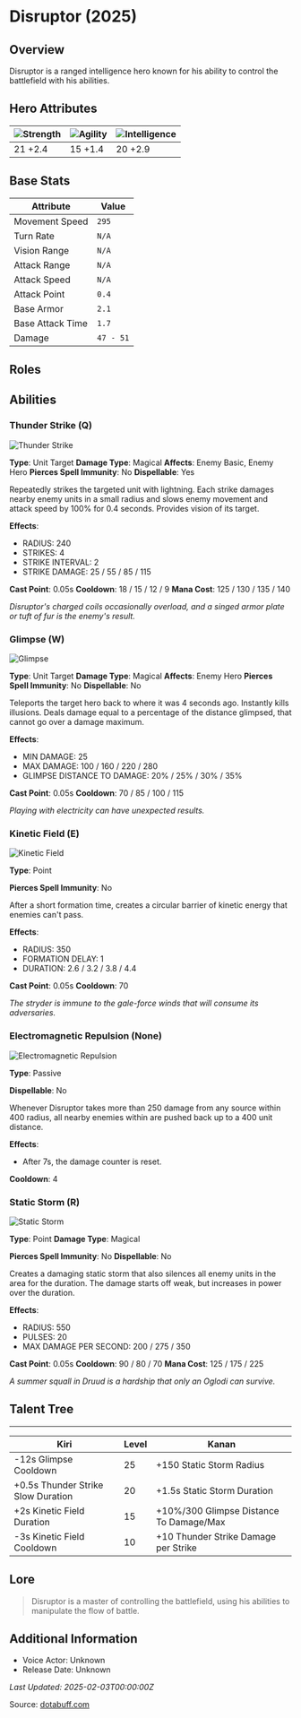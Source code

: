 # Disruptor (2025)

## Overview
Disruptor is a ranged intelligence hero known for his ability to control the battlefield with his abilities.

## Hero Attributes
| ![Strength](https://www.dotabuff.com/assets/hero_str-c4c83daf6344eee5758e6634a6535394cdcf03a9a8292076260cbe42b76d1b4c.png) | ![Agility](https://www.dotabuff.com/assets/hero_agi-f7c48b4a53d1a3f879d97d7afce7326b01d4a1a053fec8ea922ac6bbbe7947d7.png) | ![Intelligence](https://www.dotabuff.com/assets/hero_int-b590a71ef3df24fd995abacac069e7dbf3ee126cc67d6969bb3bea8034124232.png) |
|------------------------|------------------------|----------------------------|
| 21 +2.4             | 15 +1.4              | 20 +2.9            |

## Base Stats
| Attribute | Value |
|-----------|-------|
| Movement Speed | `295` |
| Turn Rate | `N/A` |
| Vision Range | `N/A` |
| Attack Range | `N/A` |
| Attack Speed | `N/A` |
| Attack Point | `0.4` |
| Base Armor | `2.1` |
| Base Attack Time | `1.7` |
| Damage | `47 - 51` |

## Roles


## Abilities
### Thunder Strike (Q)
![Thunder Strike](https://www.dotabuff.com/assets/skills/disruptor-thunder-strike-5458-bf17f246631cdeae604332ebeb64b1e1b4b3a9e8ef5147618253399652150fc4.jpg)

**Type**: Unit Target
**Damage Type**: Magical
**Affects**: Enemy Basic, Enemy Hero
**Pierces Spell Immunity**: No
**Dispellable**: Yes

Repeatedly strikes the targeted unit with lightning. Each strike damages nearby enemy units in a small radius and slows enemy movement and attack speed by 100% for 0.4 seconds. Provides vision of its target.

**Effects**:
- RADIUS: 240
- STRIKES: 4
- STRIKE INTERVAL: 2
- STRIKE DAMAGE: 25 / 55 / 85 / 115

**Cast Point**: 0.05s
**Cooldown**: 18 / 15 / 12 / 9
**Mana Cost**: 125 / 130 / 135 / 140

*Disruptor's charged coils occasionally overload, and a singed armor plate or tuft of fur is the enemy's result.*

### Glimpse (W)
![Glimpse](https://www.dotabuff.com/assets/skills/disruptor-glimpse-5459-481e0b80dc60ea9a614d1999b9cf44e6d3bf1e25c1b81c82c3cbd45a74e87055.jpg)

**Type**: Unit Target
**Damage Type**: Magical
**Affects**: Enemy Hero
**Pierces Spell Immunity**: No
**Dispellable**: No

Teleports the target hero back to where it was 4 seconds ago. Instantly kills illusions. Deals damage equal to a percentage of the distance glimpsed, that cannot go over a damage maximum.

**Effects**:
- MIN DAMAGE: 25
- MAX DAMAGE: 100 / 160 / 220 / 280
- GLIMPSE DISTANCE TO DAMAGE: 20% / 25% / 30% / 35%

**Cast Point**: 0.05s
**Cooldown**: 70 / 85 / 100 / 115


*Playing with electricity can have unexpected results.*

### Kinetic Field (E)
![Kinetic Field](https://www.dotabuff.com/assets/skills/disruptor-kinetic-field-5460-20504694a271eabba5e622e4bb2a7ec8de4fb17697e22867239e960c1d464d54.jpg)

**Type**: Point


**Pierces Spell Immunity**: No


After a short formation time, creates a circular barrier of kinetic energy that enemies can't pass.

**Effects**:
- RADIUS: 350
- FORMATION DELAY: 1
- DURATION: 2.6 / 3.2 / 3.8 / 4.4

**Cast Point**: 0.05s
**Cooldown**: 70


*The stryder is immune to the gale-force winds that will consume its adversaries.*

### Electromagnetic Repulsion (None)
![Electromagnetic Repulsion](https://www.dotabuff.com/assets/skills/disruptor-electromagnetic-repulsion-1363-8a57f71b0f3c4f24cadc39b0d64fd72cef5f8f70e8a4191deee7b709d4d025b2.jpg)

**Type**: Passive



**Dispellable**: No

Whenever Disruptor takes more than 250 damage from any source within 400 radius, all nearby enemies within are pushed back up to a 400 unit distance.

**Effects**:
- After 7s, the damage counter is reset.


**Cooldown**: 4




### Static Storm (R)
![Static Storm](https://www.dotabuff.com/assets/skills/disruptor-static-storm-5461-8053019f4280aa44efd475dd9f36c02190cc8ae5dd5f919f550b25bd93e4ce6c.jpg)

**Type**: Point
**Damage Type**: Magical

**Pierces Spell Immunity**: No
**Dispellable**: No

Creates a damaging static storm that also silences all enemy units in the area for the duration. The damage starts off weak, but increases in power over the duration.

**Effects**:
- RADIUS: 550
- PULSES: 20
- MAX DAMAGE PER SECOND: 200 / 275 / 350

**Cast Point**: 0.05s
**Cooldown**: 90 / 80 / 70
**Mana Cost**: 125 / 175 / 225

*A summer squall in Druud is a hardship that only an Oglodi can survive.*


## Talent Tree
------------
Kiri | Level | Kanan
------|--------|-------
-12s Glimpse Cooldown | 25 | +150 Static Storm Radius
+0.5s Thunder Strike Slow Duration | 20 | +1.5s Static Storm Duration
+2s Kinetic Field Duration | 15 | +10%/300 Glimpse Distance To Damage/Max
-3s Kinetic Field Cooldown | 10 | +10 Thunder Strike Damage per Strike

## Lore
> Disruptor is a master of controlling the battlefield, using his abilities to manipulate the flow of battle.

## Additional Information
- Voice Actor: Unknown
- Release Date: Unknown

_Last Updated: 2025-02-03T00:00:00Z_

Source: [dotabuff.com](https://www.dotabuff.com/heroes/disruptor/abilities)
